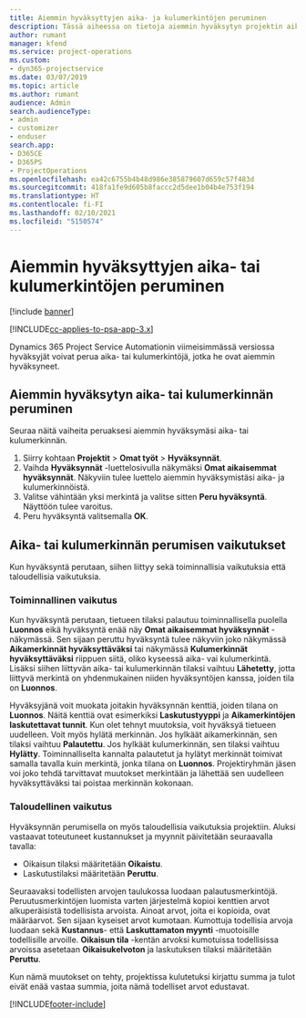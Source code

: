 ```yaml
---
title: Aiemmin hyväksyttyjen aika- ja kulumerkintöjen peruminen
description: Tässä aiheessa on tietoja aiemmin hyväksytyn projektin aika- ja kulutapahtuman perumisesta.
author: rumant
manager: kfend
ms.service: project-operations
ms.custom:
- dyn365-projectservice
ms.date: 03/07/2019
ms.topic: article
ms.author: rumant
audience: Admin
search.audienceType:
- admin
- customizer
- enduser
search.app:
- D365CE
- D365PS
- ProjectOperations
ms.openlocfilehash: ea42c6755b4b48d986e385879607d659c57f483d
ms.sourcegitcommit: 418fa1fe9d605b8faccc2d5dee1b04b4e753f194
ms.translationtype: HT
ms.contentlocale: fi-FI
ms.lasthandoff: 02/10/2021
ms.locfileid: "5150574"
---
```

# <a name="cancel-previously-approved-time-or-expense-entries"></a>Aiemmin hyväksyttyjen aika- tai kulumerkintöjen peruminen

[!include [banner](../includes/psa-now-project-operations.md)]

[!INCLUDE[cc-applies-to-psa-app-3.x](../includes/cc-applies-to-psa-app-3x.md)]

Dynamics 365 Project Service Automationin viimeisimmässä versiossa hyväksyjät voivat perua aika- tai kulumerkintöjä, jotka he ovat aiemmin hyväksyneet.

## <a name="cancel-a-previously-approved-time-or-expense-entry"></a>Aiemmin hyväksytyn aika- tai kulumerkinnän peruminen

Seuraa näitä vaiheita peruaksesi aiemmin hyväksymäsi aika- tai kulumerkinnän.

1. Siirry kohtaan **Projektit** \> **Omat työt** \> **Hyväksynnät**.
2. Vaihda **Hyväksynnät** -luettelosivulla näkymäksi **Omat aikaisemmat hyväksynnät**. Näkyviin tulee luettelo aiemmin hyväksymistäsi aika- ja kulumerkinnöistä.
3. Valitse vähintään yksi merkintä ja valitse sitten **Peru hyväksyntä**. Näyttöön tulee varoitus.
4. Peru hyväksyntä valitsemalla **OK**.

## <a name="understand-the-impact-of-canceling-a-time-or-expense-entry-approval"></a>Aika- tai kulumerkinnän perumisen vaikutukset

Kun hyväksyntä perutaan, siihen liittyy sekä toiminnallisia vaikutuksia että taloudellisia vaikutuksia.

### <a name="operational-impact"></a>Toiminnallinen vaikutus

Kun hyväksyntä perutaan, tietueen tilaksi palautuu toiminnallisella puolella **Luonnos** eikä hyväksyntä enää näy **Omat aikaisemmat hyväksynnät** -näkymässä. Sen sijaan peruttu hyväksyntä tulee näkyviin joko näkymässä **Aikamerkinnät hyväksyttäväksi** tai näkymässä **Kulumerkinnät hyväksyttäväksi** riippuen siitä, oliko kyseessä aika- vai kulumerkintä. Lisäksi siihen liittyvän aika- tai kulumerkinnän tilaksi vaihtuu **Lähetetty**, jotta liittyvä merkintä on yhdenmukainen niiden hyväksyntöjen kanssa, joiden tila on **Luonnos**.

Hyväksyjänä voit muokata joitakin hyväksynnän kenttiä, joiden tilana on **Luonnos**. Näitä kenttiä ovat esimerkiksi **Laskutustyyppi** ja **Aikamerkintöjen laskutettavat tunnit**. Kun olet tehnyt muutoksia, voit hyväksyä tietueen uudelleen. Voit myös hylätä merkinnän. Jos hylkäät aikamerkinnän, sen tilaksi vaihtuu **Palautettu**. Jos hylkäät kulumerkinnän, sen tilaksi vaihtuu **Hylätty**. Toiminnalliselta kannalta palautetut ja hylätyt merkinnät toimivat samalla tavalla kuin merkintä, jonka tilana on **Luonnos**. Projektiryhmän jäsen voi joko tehdä tarvittavat muutokset merkintään ja lähettää sen uudelleen hyväksyttäväksi tai poistaa merkinnän kokonaan.

### <a name="financial-impact"></a>Taloudellinen vaikutus

Hyväksynnän perumisella on myös taloudellisia vaikutuksia projektiin. Aluksi vastaavat toteutuneet kustannukset ja myynnit päivitetään seuraavalla tavalla:

- Oikaisun tilaksi määritetään **Oikaistu**.
- Laskutustilaksi määritetään **Peruttu**.

Seuraavaksi todellisten arvojen taulukossa luodaan palautusmerkintöjä. Peruutusmerkintöjen luomista varten järjestelmä kopioi kenttien arvot alkuperäisistä todellisista arvoista. Ainoat arvot, joita ei kopioida, ovat määräarvot. Sen sijaan kyseiset arvot kumotaan. Kumottuja todellisia arvoja luodaan sekä **Kustannus**- että **Laskuttamaton myynti** -muotoisille todellisille arvoille. **Oikaisun tila** -kentän arvoksi kumotuissa todellisissa arvoissa asetetaan **Oikaisukelvoton** ja laskutuksen tilaksi määritetään **Peruttu**.

Kun nämä muutokset on tehty, projektissa kulutetuksi kirjattu summa ja tulot eivät enää vastaa summia, joita nämä todelliset arvot edustavat.


[!INCLUDE[footer-include](../includes/footer-banner.md)]